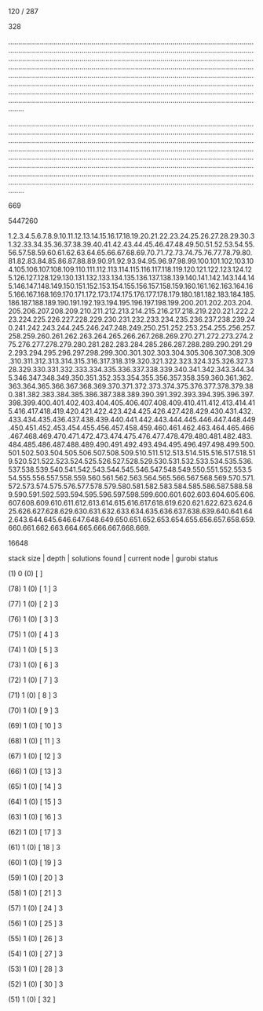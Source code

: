 120 / 287 


328 


........................................................................................................................................................................................................................................................................................................................................................................................................................................................................................................................................................................................................................................................................................................................................................................................................................................................................................................................................................................................................................................ 


 


........................................................................................................................................................................................................................................................................................................................................................................................................................................................................................................................................................................................................................................................................................................................................................................................................................................................................................................................................................................................................................................ 


 


669 


5447260 


1.2.3.4.5.6.7.8.9.10.11.12.13.14.15.16.17.18.19.20.21.22.23.24.25.26.27.28.29.30.31.32.33.34.35.36.37.38.39.40.41.42.43.44.45.46.47.48.49.50.51.52.53.54.55.56.57.58.59.60.61.62.63.64.65.66.67.68.69.70.71.72.73.74.75.76.77.78.79.80.81.82.83.84.85.86.87.88.89.90.91.92.93.94.95.96.97.98.99.100.101.102.103.104.105.106.107.108.109.110.111.112.113.114.115.116.117.118.119.120.121.122.123.124.125.126.127.128.129.130.131.132.133.134.135.136.137.138.139.140.141.142.143.144.145.146.147.148.149.150.151.152.153.154.155.156.157.158.159.160.161.162.163.164.165.166.167.168.169.170.171.172.173.174.175.176.177.178.179.180.181.182.183.184.185.186.187.188.189.190.191.192.193.194.195.196.197.198.199.200.201.202.203.204.205.206.207.208.209.210.211.212.213.214.215.216.217.218.219.220.221.222.223.224.225.226.227.228.229.230.231.232.233.234.235.236.237.238.239.240.241.242.243.244.245.246.247.248.249.250.251.252.253.254.255.256.257.258.259.260.261.262.263.264.265.266.267.268.269.270.271.272.273.274.275.276.277.278.279.280.281.282.283.284.285.286.287.288.289.290.291.292.293.294.295.296.297.298.299.300.301.302.303.304.305.306.307.308.309.310.311.312.313.314.315.316.317.318.319.320.321.322.323.324.325.326.327.328.329.330.331.332.333.334.335.336.337.338.339.340.341.342.343.344.345.346.347.348.349.350.351.352.353.354.355.356.357.358.359.360.361.362.363.364.365.366.367.368.369.370.371.372.373.374.375.376.377.378.379.380.381.382.383.384.385.386.387.388.389.390.391.392.393.394.395.396.397.398.399.400.401.402.403.404.405.406.407.408.409.410.411.412.413.414.415.416.417.418.419.420.421.422.423.424.425.426.427.428.429.430.431.432.433.434.435.436.437.438.439.440.441.442.443.444.445.446.447.448.449.450.451.452.453.454.455.456.457.458.459.460.461.462.463.464.465.466.467.468.469.470.471.472.473.474.475.476.477.478.479.480.481.482.483.484.485.486.487.488.489.490.491.492.493.494.495.496.497.498.499.500.501.502.503.504.505.506.507.508.509.510.511.512.513.514.515.516.517.518.519.520.521.522.523.524.525.526.527.528.529.530.531.532.533.534.535.536.537.538.539.540.541.542.543.544.545.546.547.548.549.550.551.552.553.554.555.556.557.558.559.560.561.562.563.564.565.566.567.568.569.570.571.572.573.574.575.576.577.578.579.580.581.582.583.584.585.586.587.588.589.590.591.592.593.594.595.596.597.598.599.600.601.602.603.604.605.606.607.608.609.610.611.612.613.614.615.616.617.618.619.620.621.622.623.624.625.626.627.628.629.630.631.632.633.634.635.636.637.638.639.640.641.642.643.644.645.646.647.648.649.650.651.652.653.654.655.656.657.658.659.660.661.662.663.664.665.666.667.668.669. 


16648 


stack size | depth | solutions found | current node | gurobi status 


(1) 0 (0) [  ]  


(78) 1 (0) [ 1 ] 3 


(77) 1 (0) [ 2 ] 3 


(76) 1 (0) [ 3 ] 3 


(75) 1 (0) [ 4 ] 3 


(74) 1 (0) [ 5 ] 3 


(73) 1 (0) [ 6 ] 3 


(72) 1 (0) [ 7 ] 3 


(71) 1 (0) [ 8 ] 3 


(70) 1 (0) [ 9 ] 3 


(69) 1 (0) [ 10 ] 3 


(68) 1 (0) [ 11 ] 3 


(67) 1 (0) [ 12 ] 3 


(66) 1 (0) [ 13 ] 3 


(65) 1 (0) [ 14 ] 3 


(64) 1 (0) [ 15 ] 3 


(63) 1 (0) [ 16 ] 3 


(62) 1 (0) [ 17 ] 3 


(61) 1 (0) [ 18 ] 3 


(60) 1 (0) [ 19 ] 3 


(59) 1 (0) [ 20 ] 3 


(58) 1 (0) [ 21 ] 3 


(57) 1 (0) [ 24 ] 3 


(56) 1 (0) [ 25 ] 3 


(55) 1 (0) [ 26 ] 3 


(54) 1 (0) [ 27 ] 3 


(53) 1 (0) [ 28 ] 3 


(52) 1 (0) [ 30 ] 3 


(51) 1 (0) [ 32 ]  

